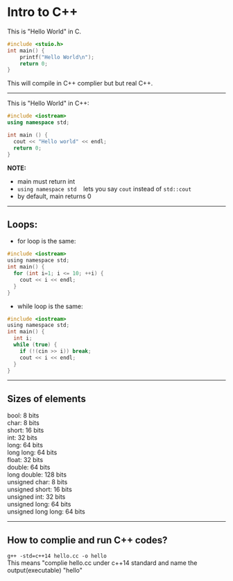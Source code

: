 # Intro to C++

This is "Hello World" in C.
```c
#include <stuio.h>
int main() {
    printf("Hello World\n");
    return 0;
}
```
This will compile in C++ complier but but real C++.

---

This is "Hello World" in C++:
```c++
#include <iostream>
using namespace std;

int main () {   
  cout << "Hello world" << endl;
  return 0;
}
```
**NOTE:**

* main must return int
* `using namespace std` &nbsp;&nbsp; lets you say `cout` instead of `std::cout`
* by default, main returns 0
---


## Loops:

* for loop is the same:
```c
#include <iostream>
using namespace std;
int main() {
  for (int i=1; i <= 10; ++i) {
    cout << i << endl;
  }
}
```
* while loop is the same:
```c
#include <iostream>
using namespace std;
int main() {
  int i;
  while (true) {
    if (!(cin >> i)) break;
    cout << i << endl;
  }
}
```
---

## Sizes of elements
bool: 8 bits  
char: 8 bits  
short: 16 bits  
int: 32 bits  
long: 64 bits   
long long: 64 bits  
float: 32 bits  
double: 64 bits  
long double: 128 bits  
unsigned char: 8 bits  
unsigned short: 16 bits  
unsigned int: 32 bits  
unsigned long: 64 bits   
unsigned long long: 64 bits 

---
## How to complie and run C++ codes?
`g++ -std=c++14 hello.cc -o hello`  
This means "complie hello.cc under c++14 standard and name the output(executable) "hello" 
